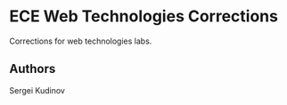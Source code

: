 
# ECE Web Technologies Corrections

Corrections for web technologies labs.

## Authors

Sergei Kudinov
